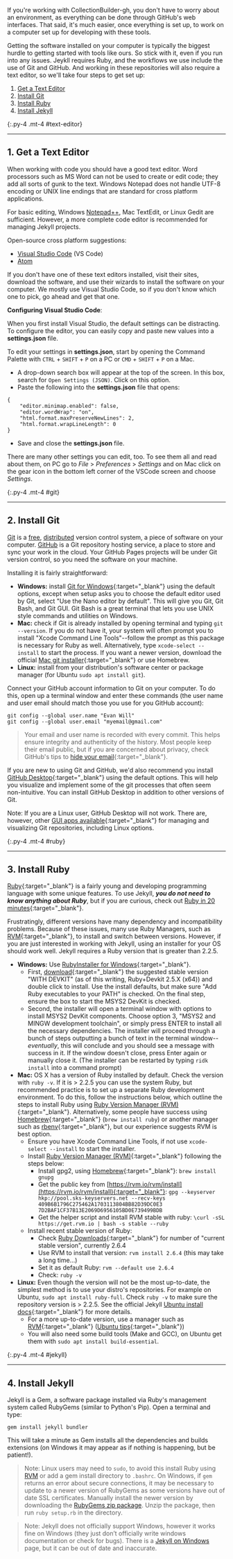 If you're working with CollectionBuilder-gh, you don't have to worry about an environment, as everything can be done through GitHub's web interfaces. That said, it's much easier, once everything is set up, to work on a computer set up for developing with these tools. 

Getting the software installed on your computer is typically the biggest hurdle to getting started with tools like ours. So stick with it, even if you run into any issues. Jeykll requires Ruby, and the workflows we use include the use of Git and GitHub. And working in these repositories will also require a text editor, so we'll take four steps to get set up: 

1. [Get a Text Editor](#text-editor)
2. [Install Git](#git)
3. [Install Ruby](#ruby)
4. [Install Jekyll](#jekyll)




{:.py-4 .mt-4 #text-editor}
***

## 1. Get a Text Editor

When working with code you should have a good text editor.
Word processors such as MS Word can not be used to create or edit code; they add all sorts of gunk to the text.
Windows Notepad does not handle UTF-8 encoding or UNIX line endings that are standard for cross platform applications. 

For basic editing, Windows [Notepad++](https://notepad-plus-plus.org/), Mac TextEdit, or Linux Gedit are sufficient.
However, a more complete code editor is recommended for managing Jekyll projects.

Open-source cross platform suggestions:

- [Visual Studio Code](https://code.visualstudio.com/) (VS Code)
- [Atom](https://atom.io/)

If you don't have one of these text editors installed, visit their sites, download the software, and use their wizards to install the software on your computer. We mostly use Visual Studio Code, so if you don't know which one to pick, go ahead and get that one. 

**Configuring Visual Studio Code**:

When you first install Visual Studio, the default settings can be distracting. To configure the editor, you can easily copy and paste new values into a **settings.json** file. 

To edit your settings in **settings.json**, start by opening the Command Palette with `CTRL` + `SHIFT` + `P` on a PC or `CMD` + `SHIFT` + `P` on a Mac.
- A drop-down search box will appear at the top of the screen. In this box, search for `Open Settings (JSON)`. Click on this option.
- Paste the following into the **settings.json** file that opens:

```
{
    "editor.minimap.enabled": false,
    "editor.wordWrap": "on",
    "html.format.maxPreserveNewLines": 2,
    "html.format.wrapLineLength": 0
}
```

- Save and close the **settings.json** file.

There are many other settings you can edit, too. To see them all and read about them, on PC go to *File* > *Preferences* > *Settings* and on Mac click on the gear icon in the bottom left corner of the VSCode screen and choose *Settings*.


{:.py-4 .mt-4 #git}
***

## 2. Install Git

[Git](https://git-scm.com/) is a [free](https://www.gnu.org/philosophy/free-sw.en.html), [distributed](https://en.wikipedia.org/wiki/Distributed_version_control) version control system, a piece of software on your computer. 
[GitHub](https://github.com/) is a Git repository hosting service, a place to store and sync your work in the cloud.
Your GitHub Pages projects will be under Git version control, so you need the software on your machine. 

Installing it is fairly straightforward:

- **Windows:** install [Git for Windows](https://git-for-windows.github.io/){:target="_blank"} using the default options, except when setup asks you to choose the default editor used by Git, select "Use the Nano editor by default". This will give you Git, Git Bash, and Git GUI. Git Bash is a great terminal that lets you use UNIX style commands and utilities on Windows.
- **Mac:** check if Git is already installed by opening terminal and typing `git --version`. If you do not have it, your system will often prompt you to install "Xcode Command Line Tools"--follow the prompt as this package is necessary for Ruby as well. Alternatively, type `xcode-select --install` to start the process. If you want a newer version, download the official [Mac git installer](https://git-scm.com/downloads){:target="_blank"} or use Homebrew.
- **Linux:** install from your distribution's software center or package manager (for Ubuntu `sudo apt install git`).

Connect your GitHub account information to Git on your computer. To do this, open up a terminal window and enter these commands (the user name and user email should match those you use for you GitHub account):

```
git config --global user.name "Evan Will"
git config --global user.email "myemail@gmail.com"
```

> Your email and user name is recorded with every commit.
> This helps ensure integrity and authenticity of the history.
> Most people keep their email public, but if you are concerned about privacy, check GitHub's tips to [hide your email](https://help.github.com/articles/about-commit-email-addresses/){:target="_blank"}.

If you are new to using Git and GitHub, we'd also recommend you install [GitHub Desktop](https://desktop.github.com/){:target="_blank"} using the default options. This will help you visualize and implement some of the git processes that often seem non-intuitive. You can install GitHub Desktop in addition to other versions of Git.

Note: If you are a Linux user, GitHub Desktop will not work. There are, however, other [GUI apps available](https://git-scm.com/downloads/guis){:target="_blank"} for managing and visualizing Git repositories, including Linux options.

{:.py-4 .mt-4 #ruby}
***

## 3. Install Ruby

[Ruby](https://www.ruby-lang.org/en/){:target="_blank"} is a fairly young and developing programming language with some unique features. 
To use Jekyll, ***you do not need to know anything about Ruby***, but if you are curious, check out [Ruby in 20 minutes](https://www.ruby-lang.org/en/documentation/quickstart/){:target="_blank"}.

Frustratingly, different versions have many dependency and incompatibility problems.
Because of these issues, many use Ruby Managers, such as [RVM](http://rvm.io/){:target="_blank"}, to install and switch between versions.
However, if you are just interested in working with Jekyll, using an installer for your OS should work well.
Jekyll requires a Ruby version that is greater than 2.2.5.

- **Windows:** Use [RubyInstaller for Windows](https://rubyinstaller.org/){:target="_blank"}. 
    - First, [download](https://rubyinstaller.org/downloads/){:target="_blank"} the suggested stable version "WITH DEVKIT" (as of this writing, Ruby+Devkit 2.5.X (x64)) and double click to install. Use the install defaults, but make sure "Add Ruby executables to your PATH" is checked. On the final step, ensure the box to start the MSYS2 DevKit is checked.
    - Second, the installer will open a terminal window with options to install MSYS2 DevKit components. Choose option 3, "MSYS2 and MINGW development toolchain", or simply press ENTER to install all the necessary dependencies. The installer will proceed through a bunch of steps outputting a bunch of text in the terminal window--*eventually*, this will conclude and you should see a message with success in it. If the window doesn't close, press Enter again or manually close it. (The installer can be restarted by typing `ridk install` into a command prompt)
- **Mac:** OS X has a version of Ruby installed by default. Check the version with `ruby -v`. If it is > 2.2.5 you can use the system Ruby, but recommended practice is to set up a separate Ruby development environment. To do this, follow the instructions below, which outline the steps to install Ruby using [Ruby Version Manager (RVM)](https://rvm.io/){:target="_blank"}. Alternatively, some people have success using [Homebrew](https://brew.sh/){:target="_blank"} (`brew install ruby`) or another manager such as [rbenv](https://github.com/rbenv/rbenv){:target="_blank"}, but our experience suggests RVM is best option.
    - Ensure you have Xcode Command Line Tools, if not use `xcode-select --install` to start the installer.
    - Install [Ruby Version Manager (RVM)](https://rvm.io/){:target="_blank"} following the steps below:
        - Install gpg2, using [Homebrew](https://brew.sh/){:target="_blank"}: `brew install gnupg`
        - Get the public key from [https://rvm.io/rvm/install](https://rvm.io/rvm/install){:target="_blank"}: `gpg --keyserver hkp://pool.sks-keyservers.net --recv-keys 409B6B1796C275462A1703113804BB82D39DC0E3 7D2BAF1CF37B13E2069D6956105BD0E739499BDB`
        - Get the helper script and install RVM stable with ruby: `\curl -sSL https://get.rvm.io | bash -s stable --ruby`
    - Install recent stable version of Ruby:
        - Check [Ruby Downloads](https://www.ruby-lang.org/en/downloads/){:target="_blank"} for number of "current stable version", currently 2.6.4
        - Use RVM to install that version: `rvm install 2.6.4` (this may take a long time...)
        - Set it as default Ruby: `rvm --default use 2.6.4`
        - Check: `ruby -v`
- **Linux:** Even though the version will not be the most up-to-date, the simplest method is to use your distro's repositories. For example on Ubuntu, `sudo apt install ruby-full`. Check `ruby -v` to make sure the repository version is > 2.2.5. See the official Jekyll [Ubuntu install docs](https://jekyllrb.com/docs/installation/ubuntu/){:target="_blank"} for more details.
    - For a more up-to-date version, use a manager such as [RVM](http://rvm.io/){:target="_blank"} ([Ubuntu tips](https://evanwill.github.io/_drafts/notes/ruby-notes.html){:target="_blank"})
    - You will also need some build tools (Make and GCC), on Ubuntu get them with `sudo apt install build-essential`.

{:.py-4 .mt-4 #jekyll}
***

## 4. Install Jekyll

Jekyll is a Gem, a software package installed via Ruby's management system called RubyGems (similar to Python's Pip). 
Open a terminal and type:

`gem install jekyll bundler`

This will take a minute as Gem installs all the dependencies and builds extensions (on Windows it may appear as if nothing is happening, but be patient!). 

> Note: Linux users may need to `sudo`, to avoid this install Ruby using [RVM](http://rvm.io/) or add a gem install directory to `.bashrc`.
> On Windows, if `gem` returns an error about secure connections, it may be necessary to update to a newer version of RubyGems as some versions have out of date SSL certificates.
> Manually install the newer version by downloading the [RubyGems zip package](https://rubygems.org/pages/download#formats).
> Unzip the package, then run `ruby setup.rb` in the directory.

> Note: Jekyll does not officially support Windows, however it works fine on Windows (they just don’t officially write windows documentation or check for bugs). 
> There is a [Jekyll on Windows](https://jekyllrb.com/docs/installation/windows/) page, but it can be out of date and inaccurate.